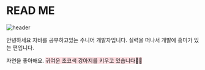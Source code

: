 # READ ME
![header](https://capsule-render.vercel.app/api?type=wave&color=auto&height=300&section=header&text=Hello%20I'm%20summer&fontSize=90)

안녕하세요 자바를 공부하고있는 주니어 개발자입니다.
실력을 떠나서 개발에 흥미가 있는 편입니다.

자연을 좋아해요. 
<span style='background-color: #ffdce0'>귀여운 초코색 강아지를 키우고 있습니다🐶🧡</span>







